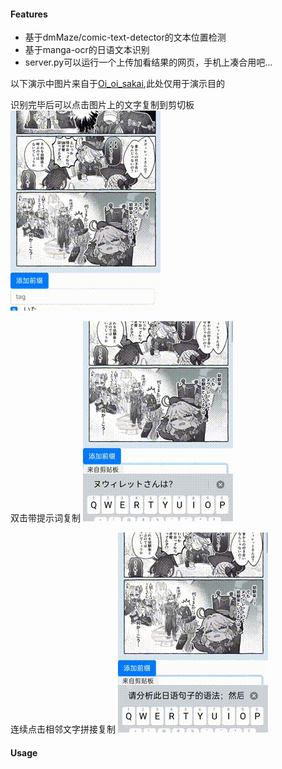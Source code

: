 #### Features
- 基于dmMaze/comic-text-detector的文本位置检测
- 基于manga-ocr的日语文本识别
- server.py可以运行一个上传加看结果的网页，手机上凑合用吧...

以下演示中图片来自于[Oi_oi_sakai](https://x.com/Oi_oi_sakai),此处仅用于演示目的

识别完毕后可以点击图片上的文字复制到剪切板
![单击复制](./static/markdown/1.gif)

双击带提示词复制
![双击复制](./static/markdown/2.gif)

连续点击相邻文字拼接复制
![拼接复制](./static/markdown/3.gif)
#### Usage
